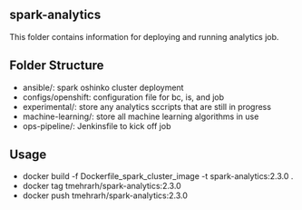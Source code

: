 ## spark-analytics

This folder contains information for deploying and running analytics job.

## Folder Structure

- ansible/: spark oshinko cluster deployment
- configs/openshift: configuration file for bc, is, and job
- experimental/: store any analytics sccripts that are still in progress
- machine-learning/: store all machine learning algorithms in use
- ops-pipeline/: Jenkinsfile to kick off job

## Usage

- docker build -f Dockerfile_spark_cluster_image -t spark-analytics:2.3.0 .
- docker tag <imageid> tmehrarh/spark-analytics:2.3.0
- docker push tmehrarh/spark-analytics:2.3.0
